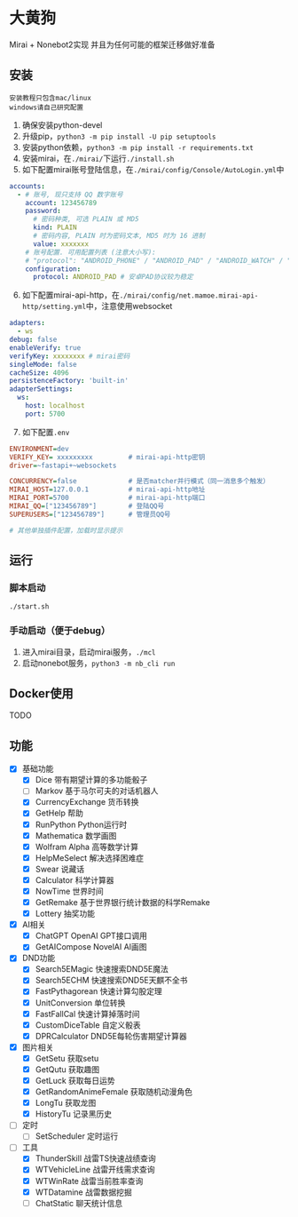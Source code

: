 # 大黄狗

Mirai + Nonebot2实现
并且为任何可能的框架迁移做好准备

## 安装

```plain
安装教程只包含mac/linux
windows请自己研究配置
```

1. 确保安装python-devel
2. 升级pip，`python3 -m pip install -U pip setuptools`
3. 安装python依赖，`python3 -m pip install -r requirements.txt`
4. 安装mirai，在`./mirai/`下运行`./install.sh`
5. 如下配置mirai账号登陆信息，在`./mirai/config/Console/AutoLogin.yml`中

``` yml
accounts: 
  - # 账号, 现只支持 QQ 数字账号
    account: 123456789
    password: 
      # 密码种类, 可选 PLAIN 或 MD5
      kind: PLAIN
      # 密码内容, PLAIN 时为密码文本, MD5 时为 16 进制
      value: xxxxxxx
    # 账号配置. 可用配置列表 (注意大小写):
    # "protocol": "ANDROID_PHONE" / "ANDROID_PAD" / "ANDROID_WATCH" / "MACOS" / "IPAD"
    configuration: 
      protocol: ANDROID_PAD # 安卓PAD协议较为稳定
```

6. 如下配置mirai-api-http，在`./mirai/config/net.mamoe.mirai-api-http/setting.yml`中，注意使用websocket

``` yml
adapters: 
  - ws
debug: false
enableVerify: true
verifyKey: xxxxxxxx # mirai密码
singleMode: false
cacheSize: 4096
persistenceFactory: 'built-in'
adapterSettings:
  ws:
    host: localhost
    port: 5700
```

7. 如下配置`.env`

```ini
ENVIRONMENT=dev
VERIFY_KEY= xxxxxxxxx         # mirai-api-http密钥
driver=~fastapi+~websockets

CONCURRENCY=false             # 是否matcher并行模式（同一消息多个触发）
MIRAI_HOST=127.0.0.1          # mirai-api-http地址
MIRAI_PORT=5700               # mirai-api-http端口
MIRAI_QQ=["123456789"]        # 登陆QQ号
SUPERUSERS=["123456789"]      # 管理员QQ号

# 其他单独插件配置，加载时显示提示
```

## 运行

### 脚本启动

`./start.sh`

### 手动启动（便于debug）

1. 进入mirai目录，启动mirai服务，`./mcl`
2. 启动nonebot服务，`python3 -m nb_cli run`

## Docker使用

TODO

## 功能

- [x] 基础功能
  - [x] Dice 带有期望计算的多功能骰子
  - [ ] Markov 基于马尔可夫的对话机器人
  - [x] CurrencyExchange 货币转换
  - [x] GetHelp 帮助
  - [x] RunPython Python运行时
  - [x] Mathematica 数学画图
  - [x] Wolfram Alpha 高等数学计算
  - [x] HelpMeSelect 解决选择困难症
  - [x] Swear 说藏话
  - [x] Calculator 科学计算器
  - [x] NowTime 世界时间
  - [x] GetRemake 基于世界银行统计数据的科学Remake
  - [x] Lottery 抽奖功能
- [X] AI相关
  - [x] ChatGPT OpenAI GPT接口调用
  - [x] GetAICompose NovelAI AI画图
- [x] DND功能
  - [x] Search5EMagic 快速搜索DND5E魔法
  - [x] Search5ECHM 快速搜索DND5E天麒不全书
  - [x] FastPythagorean 快速计算勾股定理
  - [x] UnitConversion 单位转换
  - [x] FastFallCal 快速计算掉落时间
  - [x] CustomDiceTable 自定义骰表
  - [x] DPRCalculator DND5E每轮伤害期望计算器
- [x] 图片相关
  - [x] GetSetu 获取setu
  - [x] GetQutu 获取趣图
  - [x] GetLuck 获取每日运势
  - [x] GetRandomAnimeFemale 获取随机动漫角色
  - [x] LongTu 获取龙图
  - [x] HistoryTu 记录黑历史
- [ ] 定时
  - [ ] SetScheduler 定时运行
- [ ] 工具
  - [x] ThunderSkill 战雷TS快速战绩查询
  - [x] WTVehicleLine 战雷开线需求查询
  - [x] WTWinRate 战雷当前胜率查询
  - [x] WTDatamine 战雷数据挖掘
  - [ ] ChatStatic 聊天统计信息
